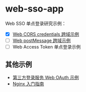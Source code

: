 # web-sso-app

Web SSO 单点登录研究示例：

- [x] [Web CORS credentials 跨域示例](./credentials/)
- [ ] [Web postMessage 跨域示例](./postmessage/)
- [ ] Web Access Token 单点登录示例

## 其他示例

- [第三方登录服务 Web OAuth 示例](https://github.com/xuexb/web-oauth-app)
- [Nginx 入门指南](https://github.com/xuexb/learn-nginx)